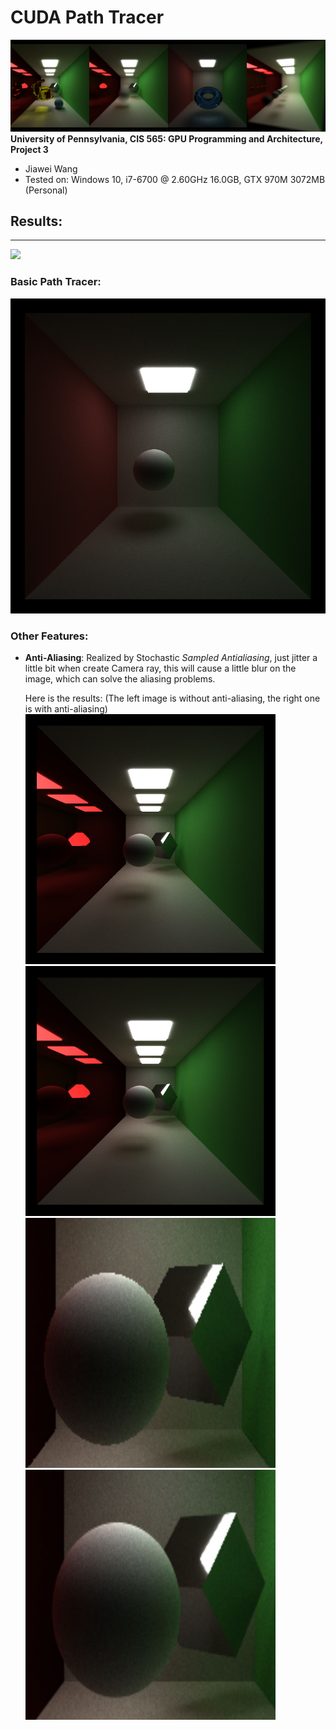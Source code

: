 CUDA Path Tracer
================
![](./results/title.jpg)
**University of Pennsylvania, CIS 565: GPU Programming and Architecture, Project 3**

* Jiawei Wang
* Tested on: Windows 10, i7-6700 @ 2.60GHz 16.0GB, GTX 970M 3072MB (Personal)
## Results:
___
![](./results/010.gif)
### Basic Path Tracer:
![](./results/cornell.2017-09-24_15-39-02z.5000samp.png "5000 samples/ cornell")
### Other Features:
* **Anti-Aliasing**: Realized by Stochastic *Sampled Antialiasing*, just jitter a little bit when create Camera ray, this will cause a little blur on the image, which can solve the aliasing problems.

  Here is the results: (The left image is without anti-aliasing, the right one is with anti-aliasing)
<img src="./results/cornell.2017-09-24_21-33-57z.5000samp_no_antialiasing.png" width="400" height="400"> <img src="./results/cornell.2017-09-25_21-30-06z.5000samp_with_antialiasing.png" width="400" height="400">
<img src="./results/without_anti.jpg" width="400" height="400"> <img src="./results/with_anti.jpg" width="400" height="400">


